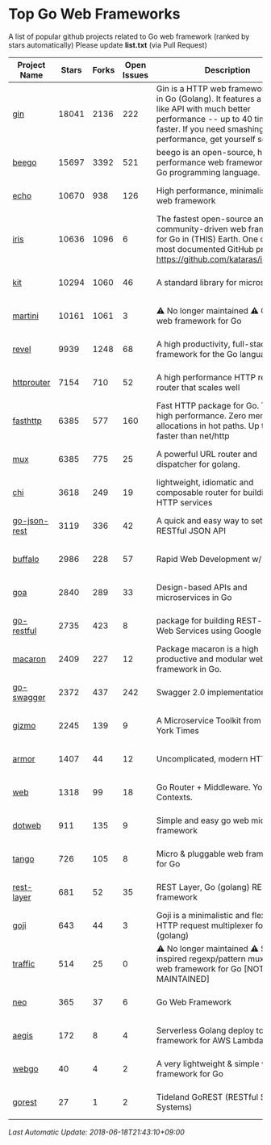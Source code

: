 # Top Go Web Frameworks
A list of popular github projects related to Go web framework (ranked by stars automatically)
Please update **list.txt** (via Pull Request)

| Project Name | Stars | Forks | Open Issues | Description | Last Commit |
| ------------ | ----- | ----- | ----------- | ----------- | ----------- |
| [gin](https://github.com/gin-gonic/gin) | 18041 | 2136 | 222 | Gin is a HTTP web framework written in Go (Golang). It features a Martini-like API with much better performance -- up to 40 times faster. If you need smashing performance, get yourself some Gin. | 2018-05-31 06:13:40 |
| [beego](https://github.com/astaxie/beego) | 15697 | 3392 | 521 | beego is an open-source, high-performance web framework for the Go programming language. | 2017-12-18 11:18:59 |
| [echo](https://github.com/labstack/echo) | 10670 | 938 | 126 | High performance, minimalist Go web framework | 2018-05-01 13:51:22 |
| [iris](https://github.com/kataras/iris) | 10636 | 1096 | 6 | The fastest open-source and community-driven web framework for Go in (THIS) Earth. One of the most documented GitHub projects: https://github.com/kataras/iris/#learn | 2018-06-04 22:24:35 |
| [kit](https://github.com/go-kit/kit) | 10294 | 1060 | 46 | A standard library for microservices. | 2018-06-18 03:40:04 |
| [martini](https://github.com/go-martini/martini) | 10161 | 1061 | 3 | ⚠️ No longer maintained ⚠️  Classy web framework for Go | 2017-01-21 21:58:54 |
| [revel](https://github.com/revel/revel) | 9939 | 1248 | 68 | A high productivity, full-stack web framework for the Go language. | 2018-03-21 16:43:36 |
| [httprouter](https://github.com/julienschmidt/httprouter) | 7154 | 710 | 52 | A high performance HTTP request router that scales well | 2018-04-11 15:45:01 |
| [fasthttp](https://github.com/valyala/fasthttp) | 6385 | 577 | 160 | Fast HTTP package for Go. Tuned for high performance. Zero memory allocations in hot paths. Up to 10x faster than net/http | 2017-12-07 12:09:41 |
| [mux](https://github.com/gorilla/mux) | 6385 | 775 | 25 | A powerful URL router and dispatcher for golang. | 2018-06-05 21:15:56 |
| [chi](https://github.com/go-chi/chi) | 3618 | 249 | 19 | lightweight, idiomatic and composable router for building Go HTTP services | 2018-04-24 17:23:50 |
| [go-json-rest](https://github.com/ant0ine/go-json-rest) | 3119 | 336 | 42 | A quick and easy way to setup a RESTful JSON API | 2017-09-13 04:12:08 |
| [buffalo](https://github.com/gobuffalo/buffalo) | 2986 | 228 | 57 | Rapid Web Development w/ Go | 2018-06-13 14:56:14 |
| [goa](https://github.com/goadesign/goa) | 2840 | 289 | 33 | Design-based APIs and microservices in Go | 2018-06-11 18:25:34 |
| [go-restful](https://github.com/emicklei/go-restful) | 2735 | 423 | 8 | package for building REST-style Web Services using Google Go | 2018-06-05 08:31:51 |
| [macaron](https://github.com/go-macaron/macaron) | 2409 | 227 | 12 | Package macaron is a high productive and modular web framework in Go. | 2018-04-26 21:11:54 |
| [go-swagger](https://github.com/go-swagger/go-swagger) | 2372 | 437 | 242 | Swagger 2.0 implementation for go | 2018-06-17 15:24:15 |
| [gizmo](https://github.com/NYTimes/gizmo) | 2245 | 139 | 9 | A Microservice Toolkit from The New York Times | 2018-06-07 16:19:37 |
| [armor](https://github.com/labstack/armor) | 1407 | 44 | 12 | Uncomplicated, modern HTTP server | 2018-05-06 17:24:15 |
| [web](https://github.com/gocraft/web) | 1318 | 99 | 18 | Go Router + Middleware. Your Contexts. | 2017-09-25 13:59:45 |
| [dotweb](https://github.com/devfeel/dotweb) | 911 | 135 | 9 | Simple and easy go web micro framework | 2018-06-15 05:51:35 |
| [tango](https://github.com/lunny/tango) | 726 | 105 | 8 | Micro & pluggable web framework for Go | 2018-04-12 14:57:37 |
| [rest-layer](https://github.com/rs/rest-layer) | 681 | 52 | 35 | REST Layer, Go (golang) REST API framework | 2018-06-17 09:20:14 |
| [goji](https://github.com/goji/goji) | 643 | 44 | 3 | Goji is a minimalistic and flexible HTTP request multiplexer for Go (golang) | 2016-11-14 01:26:57 |
| [traffic](https://github.com/pilu/traffic) | 514 | 25 | 0 | ⚠️ No longer maintained ⚠️  Sinatra inspired regexp/pattern mux and web framework for Go [NOT MAINTAINED] | 2015-11-26 21:31:07 |
| [neo](https://github.com/ivpusic/neo) | 365 | 37 | 6 | Go Web Framework | 2017-08-14 23:54:31 |
| [aegis](https://github.com/tmaiaroto/aegis) | 172 | 8 | 4 | Serverless Golang deploy tool and framework for AWS Lambda | 2018-06-13 05:01:45 |
| [webgo](https://github.com/bnkamalesh/webgo) | 40 | 4 | 2 | A very lightweight & simple web framework for Go | 2018-05-14 07:05:14 |
| [gorest](https://github.com/tideland/gorest) | 27 | 1 | 2 | Tideland GoREST (RESTful Server Systems) | 2017-11-10 13:00:37 |

*Last Automatic Update: 2018-06-18T21:43:10+09:00*
